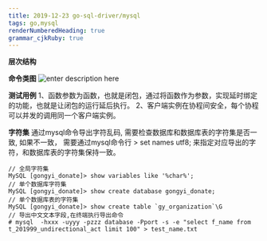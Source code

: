 ```yaml
---
title: 2019-12-23 go-sql-driver/mysql
tags: go,mysql
renderNumberedHeading: true
grammar_cjkRuby: true
---
```



**层次结构** 


**命令类图**
![enter description here](./images/1577106761713.png)


**测试用例**
1、函数参数为函数，也就是闭包，通过将函数作为参数，实现延时绑定的功能，也就是让闭包的运行延后执行。
2、客户端实例在协程间安全，每个协程可以并发的调用同一个客户端实例。

**字符集**
通过mysql命令导出字符乱码, 需要检查数据库和数据库表的字符集是否一致, 如果不一致， 需要通过mysql命令行 > set names utf8; 来指定对应导出的字符，和数据库表的字符集保持一致。
``` shell
// 全局字符集
MySQL [gongyi_donate]> show variables like '%char%';
// 单个数据库字符集
MySQL [gongyi_donate]> show create database gongyi_donate;
// 单个数据库表的字符集
MySQL [gongyi_donate]> show create table `gy_organization`\G
// 导出中文文本字段,在终端执行导出命令
# mysql  -hxxx -uyyy -pzzz database -Pport -s -e "select f_name from t_201999_undirectional_act limit 100" > test_name.txt
```


